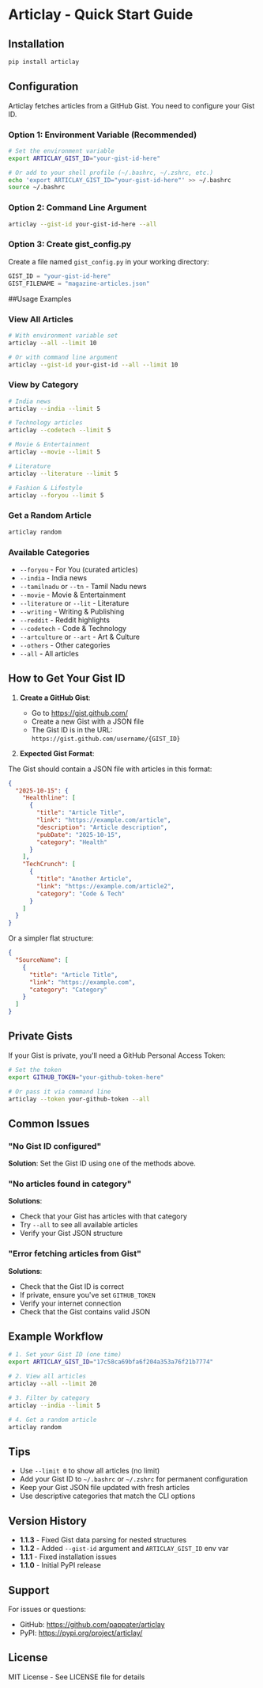 # Articlay - Quick Start Guide

## Installation

```bash
pip install articlay
```

## Configuration

Articlay fetches articles from a GitHub Gist. You need to configure your Gist ID.

### Option 1: Environment Variable (Recommended)

```bash
# Set the environment variable
export ARTICLAY_GIST_ID="your-gist-id-here"

# Or add to your shell profile (~/.bashrc, ~/.zshrc, etc.)
echo 'export ARTICLAY_GIST_ID="your-gist-id-here"' >> ~/.bashrc
source ~/.bashrc
```

### Option 2: Command Line Argument

```bash
articlay --gist-id your-gist-id-here --all
```

### Option 3: Create gist_config.py

Create a file named `gist_config.py` in your working directory:

```python
GIST_ID = "your-gist-id-here"
GIST_FILENAME = "magazine-articles.json"
```

##Usage Examples

### View All Articles

```bash
# With environment variable set
articlay --all --limit 10

# Or with command line argument
articlay --gist-id your-gist-id --all --limit 10
```

### View by Category

```bash
# India news
articlay --india --limit 5

# Technology articles
articlay --codetech --limit 5

# Movie & Entertainment
articlay --movie --limit 5

# Literature
articlay --literature --limit 5

# Fashion & Lifestyle
articlay --foryou --limit 5
```

### Get a Random Article

```bash
articlay random
```

### Available Categories

- `--foryou` - For You (curated articles)
- `--india` - India news
- `--tamilnadu` or `--tn` - Tamil Nadu news
- `--movie` - Movie & Entertainment
- `--literature` or `--lit` - Literature
- `--writing` - Writing & Publishing
- `--reddit` - Reddit highlights
- `--codetech` - Code & Technology
- `--artculture` or `--art` - Art & Culture
- `--others` - Other categories
- `--all` - All articles

## How to Get Your Gist ID

1. **Create a GitHub Gist**:
   - Go to https://gist.github.com/
   - Create a new Gist with a JSON file
   - The Gist ID is in the URL: `https://gist.github.com/username/{GIST_ID}`

2. **Expected Gist Format**:

The Gist should contain a JSON file with articles in this format:

```json
{
  "2025-10-15": {
    "Healthline": [
      {
        "title": "Article Title",
        "link": "https://example.com/article",
        "description": "Article description",
        "pubDate": "2025-10-15",
        "category": "Health"
      }
    ],
    "TechCrunch": [
      {
        "title": "Another Article",
        "link": "https://example.com/article2",
        "category": "Code & Tech"
      }
    ]
  }
}
```

Or a simpler flat structure:

```json
{
  "SourceName": [
    {
      "title": "Article Title",
      "link": "https://example.com",
      "category": "Category"
    }
  ]
}
```

## Private Gists

If your Gist is private, you'll need a GitHub Personal Access Token:

```bash
# Set the token
export GITHUB_TOKEN="your-github-token-here"

# Or pass it via command line
articlay --token your-github-token --all
```

## Common Issues

### "No Gist ID configured"

**Solution**: Set the Gist ID using one of the methods above.

### "No articles found in category"

**Solutions**:
- Check that your Gist has articles with that category
- Try `--all` to see all available articles
- Verify your Gist JSON structure

### "Error fetching articles from Gist"

**Solutions**:
- Check that the Gist ID is correct
- If private, ensure you've set `GITHUB_TOKEN`
- Verify your internet connection
- Check that the Gist contains valid JSON

## Example Workflow

```bash
# 1. Set your Gist ID (one time)
export ARTICLAY_GIST_ID="17c58ca69bfa6f204a353a76f21b7774"

# 2. View all articles
articlay --all --limit 20

# 3. Filter by category
articlay --india --limit 5

# 4. Get a random article
articlay random
```

## Tips

- Use `--limit 0` to show all articles (no limit)
- Add your Gist ID to `~/.bashrc` or `~/.zshrc` for permanent configuration
- Keep your Gist JSON file updated with fresh articles
- Use descriptive categories that match the CLI options

## Version History

- **1.1.3** - Fixed Gist data parsing for nested structures
- **1.1.2** - Added `--gist-id` argument and `ARTICLAY_GIST_ID` env var
- **1.1.1** - Fixed installation issues
- **1.1.0** - Initial PyPI release

## Support

For issues or questions:
- GitHub: https://github.com/pappater/articlay
- PyPI: https://pypi.org/project/articlay/

## License

MIT License - See LICENSE file for details
